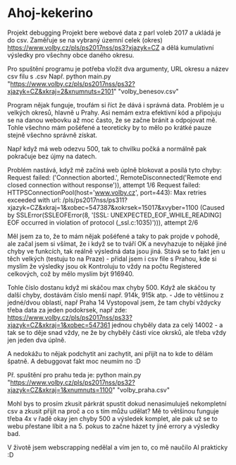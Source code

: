 # Ahoj-kekerino
Projekt debugging
Projekt bere webové data z parl voleb 2017 a ukládá je do csv.
Zaměřuje se na vybraný územní celek (okres) https://www.volby.cz/pls/ps2017nss/ps3?xjazyk=CZ a dělá kumulativní výsledky pro všechny obce daného okresu.

Pro spuštění programu je potřeba vložit dva argumenty, URL okresu a název csv filu s .csv
Např. python main.py "https://www.volby.cz/pls/ps2017nss/ps32?xjazyk=CZ&xkraj=2&xnumnuts=2101" "volby_benesov.csv"

Program nějak funguje, troufám si říct že dává i správná data.
Problém je u velkých okresů, hlavně u Prahy.
Asi nemám extra efektivní kód a připojuju se na danou webovku až moc často, že se začne bránit a odpojovat mě.
Tohle všechno mám pošéfené a teoreticky by to mělo po krátké pauze stejně všechno správně získat.

Např když má web odezvu 500, tak to chvilku počká a normálně pak pokračuje bez újmy na datech.

Problém nastává, když mě začíná web úplně blokovat a posílá tyto chyby:
Request failed: ('Connection aborted.', RemoteDisconnected('Remote end closed connection without response')), attempt 1/6
Request failed: HTTPSConnectionPool(host='www.volby.cz', port=443): Max retries exceeded with url: /pls/ps2017nss/ps311?xjazyk=CZ&xkraj=1&xobec=547387&xokrsek=15017&xvyber=1100 (Caused by SSLError(SSLEOFError(8, '[SSL: UNEXPECTED_EOF_WHILE_READING] EOF occurred in violation of protocol (_ssl.c:1035)'))), attempt 2/6

Měl jsem za to, že to mám nějak pošéfené a taky to pak projde v pohodě, ale začal jsem si všímat, že i když se to tváří OK a nevyhazuje to nějaké jiné chyby ve funkcích, tak reálně výsledná data jsou jiná.
Stává se to fakt jen u těch velkých (testuju to na Praze) - přidal jsem i csv file s Prahou, kde si myslím že výsledky jsou ok
Kontroluju to vždy na počtu Registered celkových, což by mělo myslím být 916940.

Tohle číslo dostanu když mi skáčou max chyby 500.
Když ale skáčou ty další chyby, dostávám číslo menší např. 914k, 915k atp. - Jde to většinou z jedné/dvou oblastí, např Praha 14 
Vystopoval jsem, že tam chybí vždycky třeba data za jeden podokrsek, např zde: https://www.volby.cz/pls/ps2017nss/ps33?xjazyk=CZ&xkraj=1&xobec=547361 jednou chyběly data za celý 14002 - a tak se to děje snad vždy, ne že by chyběly části více okrsků, ale třeba vždy jen jeden dva úplně.

A nedokážu to nějak podchytit ani zachytit, ani přijít na to kde to dělám špatně.
A debuggovat fakt moc neumím no :D

Př. spuštění pro prahu teda je:
python main.py "https://www.volby.cz/pls/ps2017nss/ps32?xjazyk=CZ&xkraj=1&xnumnuts=1100" "volby_praha.csv"

Mohl bys to prosím zkusit párkrát spustit dokud nenasimuluješ nekompletní csv a zkusit přijít na proč a co s tím můžu udělat?
Mě to většinou funguje třeba 4x v řadě okay jen chyby 500 a výsledek komplet, ale pak už se to webu přestane líbit a na 5. pokus to začne házet ty jiné errory a výsledky bad.

V životě jsem webscrapping nedělal a vím jen to, co mě naučilo AI prakticky :D
